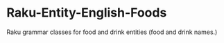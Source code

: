 # Raku-Entity-English-Foods
Raku grammar classes for food and drink entities (food and drink names.)
